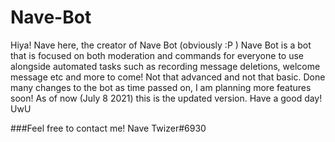 # Nave-Bot
Hiya!
Nave here, the creator of Nave Bot (obviously :P ) 
Nave Bot is a bot that is focused on both moderation and commands for everyone to use alongside automated tasks such as recording message deletions, welcome message etc and more to come!  Not that advanced and not that basic.
Done many changes to the bot as time passed on, I am planning more features soon!
As of now (July 8 2021) this is the updated version.
Have a good day! UwU

###Feel free to contact me! Nave Twizer#6930
